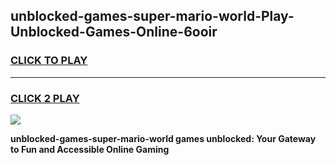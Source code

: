 
## unblocked-games-super-mario-world-Play-Unblocked-Games-Online-6ooir
<h3>
<a href="https://premium76.site?title=unblocked-games-super-mario-world&ref=24A">CLICK TO PLAY</a></h3>
<hr>

<h3>
<a href="https://premium76.site?title=unblocked-games-super-mario-world&ref=24A">CLICK 2 PLAY</a>
  
</h3>

<a href="https://premium76.site?title=unblocked-games-super-mario-world&ref=24A"><img src="https://clearcache.store/games.png"></a>


**unblocked-games-super-mario-world games unblocked: Your Gateway to Fun and Accessible Online Gaming**
